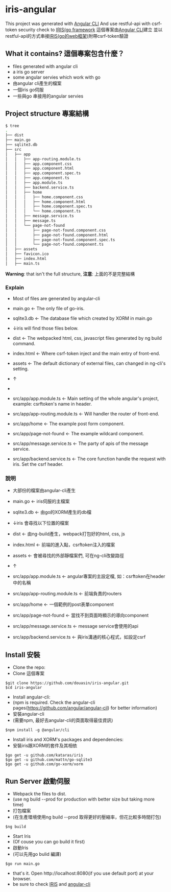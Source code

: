 #  iris-angular

This project was generated with [Angular CLI](https://github.com/angular/angular-cli)
And use restful-api with csrf-token security check to [IRIS(go framework](https://iris-go.com/)
這個專案由[Angular CLI](https://github.com/angular/angular-cli)建立
並以restful-api的方式串接[IRIS(go的web框架)](https://iris-go.com/)附帶csrf-token驗證

## What it contains? 這個專案包含什麼？

* files generated with angular cli
* a iris go server
* some angular servies which work with go
* 由angular cli產生的檔案
* 一個iris go伺服
* 一些與go 串接用的angular servies

## Project structure 專案結構

```bash
$ tree
.
├── dist
├── main.go
├── sqlite3.db
├── src
│   ├── app
│   │   ├── app-routing.module.ts
│   │   ├── app.component.css
│   │   ├── app.component.html
│   │   ├── app.component.spec.ts
│   │   ├── app.component.ts
│   │   ├── app.module.ts
│   │   ├── backend.service.ts
│   │   ├── home
│   │   │   ├── home.component.css
│   │   │   ├── home.component.html
│   │   │   ├── home.component.spec.ts
│   │   │   └── home.component.ts
│   │   ├── message.service.ts
│   │   ├── message.ts
│   │   └── page-not-found
│   │       ├── page-not-found.component.css
│   │       ├── page-not-found.component.html
│   │       ├── page-not-found.component.spec.ts
│   │       └── page-not-found.component.ts
│   ├── assets
│   ├── favicon.ico
│   ├── index.html
│   ├── main.ts
```
**Warning**: that isn't the full structure,
**注意**: 上面的不是完整結構

### Explain

* Most of files are generated by angular-cli
* main.go <- The only file of go-iris.
* sqlite3.db <- The database file which created by XORM in main.go

* ↓iris will find those files below.
* dist <- The webpacked html, css, javascript files generated by ng build command.
* index.html <- Where csrf-token inject and the main entry of front-end.
* assets <- The default dictionary of external files, can changed in ng-cli's setting.
* ↑
* 
* src/app/app.module.ts <- Main setting of the whole angular's project, example: csrftoken's name in header.
* src/app/app-routing.module.ts <- Will handler the router of front-end.
* src/app/home <- The example post form component.
* src/app/page-not-found <- The example wildcard component.
* src/app/message.service.ts <- The party of apis of the message service.
* src/app/backend.service.ts <- The core function handle the request with iris. Set the csrf header.

### 說明

* 大部份的檔案由angular-cli產生
* main.go <- iris伺服的主檔案
* sqlite3.db <- 由go的XORM產生的db檔

* ↓iris 會尋找以下位置的檔案
* dist <- 由ng-build產生，webpack打包好的html, css, js
* index.html <- 前端的進入點，csrftoken注入的檔案
* assets <- 會被尋找的外部靜檔案們, 可在ng-cli改變路徑
* ↑

* src/app/app.module.ts <- angular專案的主設定檔, 如：csrftoken在header中的名稱
* src/app/app-routing.module.ts <- 前端負責的routers
* src/app/home <- 一個範例的post表單component
* src/app/page-not-found <- 當找不到頁面時顯示的導向component
* src/app/message.service.ts <- message service會使用的api
* src/app/backend.service.ts <- 與iris溝通的核心程式，如設定csrf

## Install 安裝

* Clone the repo:
* Clone 這個專案

```
$git clone https://github.com/douasin/iris-angular.git
$cd iris-angular
```

* Install angular-cli:
* (npm is required. Check the angular-cli pages(https://github.com/angular/angular-cil) for better information)
* 安裝angular-cli
* (需要npm, 最好去angular-cli的頁面取得最佳資訊)
```
$npm install -g @angular/cli
```

* Install iris and XORM's packages and dependencies:
* 安裝iris跟XORM的套件及其相依
```
$go get -u github.com/kataras/iris
$go get -u github.com/mattn/go-sqlite3
$go get -u github.com/go-xorm/xorm
```

## Run Server 啟動伺服

* Webpack the files to dist.
* (use ng build --prod for production with better size but taking more time)
* 打包檔案
* (在生產環境使用ng build --prod 取得更好的壓縮率，但花比較多時間打包)
```
$ng build
```

* Start Iris
* (Of couse you can go build it first)
* 啟動Iris
* (可以先用go bulid 編譯)
```
$go run main.go
```

* that's it. Open http://localhost:8080(if you use default port) at your browser.
* be sure to check [IRIS](https://iris-go.com) and [angular-cli](https://github.com/angular/angular/cli)
